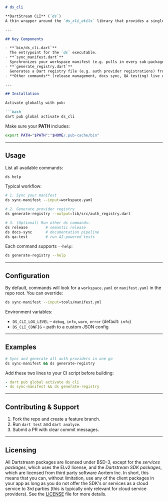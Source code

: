 ````markdown
# ds_cli

**DartStream CLI** (`ds`)  
A thin wrapper around the `ds_cli_utils` library that provides a single global executable for managing your DartStream workspace and automating common tasks.

---

## Key Components

- **`bin/ds_cli.dart`**  
  The entrypoint for the `ds` executable.  
- **`sync_manifest.dart`**  
  Synchronizes your workspace manifest (e.g. pulls in every sub-package).  
- **`generate_registry.dart`**  
  Generates a Dart registry file (e.g. auth provider registrations) from your manifest.  
- **Other commands** (release management, docs sync, QA testing) live under the `ds` CLI surface.

---

## Installation

Activate globally with pub:

```bash
dart pub global activate ds_cli
````

Make sure your **PATH** includes:

```bash
export PATH="$PATH":"$HOME/.pub-cache/bin"
```

---

## Usage

List all available commands:

```bash
ds help
```

Typical workflow:

```bash
# 1. Sync your manifest
ds sync-manifest --input=workspace.yaml

# 2. Generate provider registry
ds generate-registry --output=lib/src/auth_registry.dart

# 3. (Optional) Run other ds commands:
ds release        # semantic release
ds docs-sync      # documentation pipeline
ds qa-test        # run AI-powered tests
```

Each command supports `--help`:

```bash
ds generate-registry --help
```

---

## Configuration

By default, commands will look for a `workspace.yaml` or `manifest.yaml` in the repo root. You can override:

```bash
ds sync-manifest --input=tools/manifest.yml
```

Environment variables:

* `DS_CLI_LOG_LEVEL` – `debug`, `info`, `warn`, `error` (default: `info`)
* `DS_CLI_CONFIG` – path to a custom JSON config

---

## Examples

```bash
# Sync and generate all auth providers in one go
ds sync-manifest && ds generate-registry
```

Add these two lines to your CI script before building:

```yaml
- dart pub global activate ds_cli
- ds sync-manifest && ds generate-registry
```

---

## Contributing & Support

1. Fork the repo and create a feature branch.
2. Run `dart test` and `dart analyze`.
3. Submit a PR with clear commit messages.

---

## Licensing

All Dartstream packages are licensed under BSD-3, except for the *services packages*, which uses the ELv2 license, and the *Dartstream SDK packages*, which are licensed from third party software Aortem Inc. In short, this means that you can, without limitation, use any of the client packages in your app as long as you do not offer the SDK's or services as a cloud service to 3rd parties (this is typically only relevant for cloud service providers).  See the [LICENSE](LICENSE.md) file for more details.


```